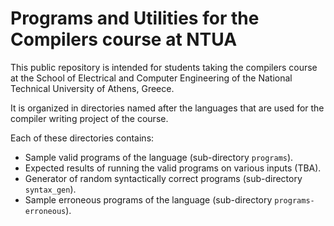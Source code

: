# Programs and Utilities for the Compilers course at NTUA

This public repository is intended for students taking the compilers course
at the School of Electrical and Computer Engineering
of the National Technical University of Athens, Greece.

It is organized in directories named after the languages that are used for
the compiler writing project of the course.

Each of these directories contains:
 - Sample valid programs of the language (sub-directory `programs`).
 - Expected results of running the valid programs on various inputs (TBA).
 - Generator of random syntactically correct programs (sub-directory `syntax_gen`).
 - Sample erroneous programs of the language (sub-directory `programs-erroneous`).
